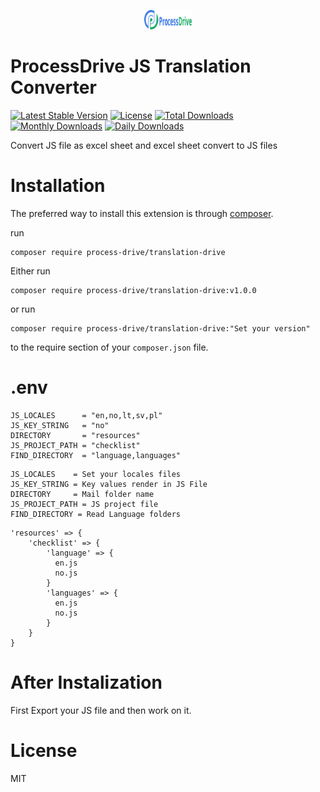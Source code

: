 <p align="center">
  <img src="https://raw.githubusercontent.com/antony382/roles-and-permission/master/public/images/logo.png" style="width: 15% !important;max-width: 20% !important;">
</p>

ProcessDrive JS Translation Converter
=====================================



[![Latest Stable Version](https://poser.pugx.org/process-drive/translation-drive/v/stable)](https://packagist.org/packages/process-drive/translation-drive)
[![License](https://poser.pugx.org/process-drive/translation-drive/license)](https://packagist.org/packages/process-drive/translation-drive)
[![Total Downloads](https://poser.pugx.org/process-drive/translation-drive/downloads)](https://packagist.org/packages/process-drive/translation-drive)
[![Monthly Downloads](https://poser.pugx.org/process-drive/translation-drive/d/monthly)](https://packagist.org/packages/process-drive/translation-drive)
[![Daily Downloads](https://poser.pugx.org/process-drive/translation-drive/d/daily)](https://packagist.org/packages/process-drive/translation-drive)



Convert JS file as excel sheet and excel sheet convert to JS files


Installation
============

The preferred way to install this extension is through [composer](http://getcomposer.org/download/).



run

```
composer require process-drive/translation-drive
```

Either run

```
composer require process-drive/translation-drive:v1.0.0
```

or run

```
composer require process-drive/translation-drive:"Set your version"
```

to the require section of your `composer.json` file.


.env
=====

```
JS_LOCALES      = "en,no,lt,sv,pl"
JS_KEY_STRING   = "no"
DIRECTORY       = "resources"
JS_PROJECT_PATH = "checklist"
FIND_DIRECTORY  = "language,languages"
```
```
JS_LOCALES    = Set your locales files
JS_KEY_STRING = Key values render in JS File
DIRECTORY     = Mail folder name 
JS_PROJECT_PATH = JS project file
FIND_DIRECTORY = Read Language folders
```

```
'resources' => {
    'checklist' => {
        'language' => {
          en.js
          no.js
        }
        'languages' => {
          en.js
          no.js
        }
    }
}
```
After Instalization
===================
First Export your JS file and then work on it.

License
=======



MIT
